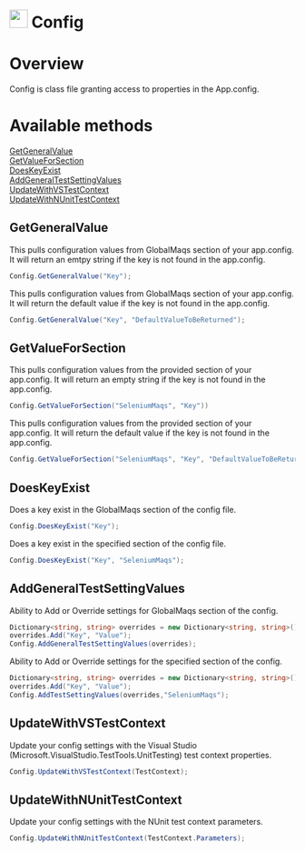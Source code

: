 # <img src="resources/maqslogo.ico" height="32" width="32"> Config

# Overview
Config is class file granting access to properties in the App.config. 

# Available methods
[GetGeneralValue](#GetGeneralValue)  
[GetValueForSection](#GetValueForSection)  
[DoesKeyExist](#DoesKeyExist)  
[AddGeneralTestSettingValues](#AddGeneralTestSettingValues)  
[UpdateWithVSTestContext](#UpdateWithVSTestContext)  
[UpdateWithNUnitTestContext](#UpdateWithNUnitTestContext)  


## GetGeneralValue
This pulls configuration values from GlobalMaqs section of your app.config. It will return an emtpy string if the key is not found in the app.config.

```csharp
Config.GetGeneralValue("Key");  
```

This pulls configuration values from GlobalMaqs section of your app.config. It will return the default value if the key is not found in the app.config.
```csharp
Config.GetGeneralValue("Key", "DefaultValueToBeReturned");  
```

## GetValueForSection
This pulls configuration values from the provided section of your app.config. It will return an empty string if the key is not found in the app.config.

```csharp
Config.GetValueForSection("SeleniumMaqs", "Key"))
```
This pulls configuration values from the provided section of your app.config. It will return the default value if the key is not found in the app.config.

```csharp
Config.GetValueForSection("SeleniumMaqs", "Key", "DefaultValueToBeReturned");
```

## DoesKeyExist
Does a key exist in the GlobalMaqs section of the config file.

```csharp
Config.DoesKeyExist("Key");
```
Does a key exist in the specified section of the config file.

```csharp
Config.DoesKeyExist("Key", "SeleniumMaqs");    
```

## AddGeneralTestSettingValues
Ability to Add or Override settings for GlobalMaqs section of the config.

```csharp
Dictionary<string, string> overrides = new Dictionary<string, string>();
overrides.Add("Key", "Value");
Config.AddGeneralTestSettingValues(overrides); 
```
Ability to Add or Override settings for the specified section of the config.

```csharp
Dictionary<string, string> overrides = new Dictionary<string, string>();
overrides.Add("Key", "Value");
Config.AddTestSettingValues(overrides,"SeleniumMaqs"); 
```

## UpdateWithVSTestContext
Update your config settings with the Visual Studio (Microsoft.VisualStudio.TestTools.UnitTesting) test context properties.

```csharp
Config.UpdateWithVSTestContext(TestContext);
```

## UpdateWithNUnitTestContext
Update your config settings with the NUnit test context parameters.

```csharp
Config.UpdateWithNUnitTestContext(TestContext.Parameters);
```
